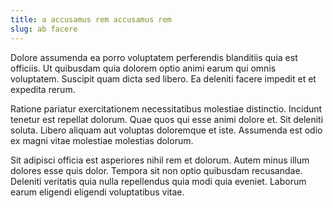 ```yaml
---
title: a accusamus rem accusamus rem
slug: ab facere
---
```


Dolore assumenda ea porro voluptatem perferendis blanditiis quia est officiis. Ut quibusdam quia dolorem optio animi earum qui omnis voluptatem. Suscipit quam dicta sed libero. Ea deleniti facere impedit et et expedita rerum.

Ratione pariatur exercitationem necessitatibus molestiae distinctio. Incidunt tenetur est repellat dolorum. Quae quos qui esse animi dolore et. Sit deleniti soluta. Libero aliquam aut voluptas doloremque et iste. Assumenda est odio ex magni vitae molestiae molestias dolorum.

Sit adipisci officia est asperiores nihil rem et dolorum. Autem minus illum dolores esse quis dolor. Tempora sit non optio quibusdam recusandae. Deleniti veritatis quia nulla repellendus quia modi quia eveniet. Laborum earum eligendi eligendi voluptatibus vitae.
